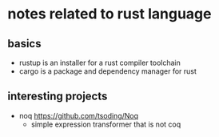 # notes related to rust language

## basics

- rustup is an installer for a rust compiler toolchain
- cargo is a package and dependency manager for rust


## interesting projects

- noq https://github.com/tsoding/Noq
  - simple expression transformer that is not coq
